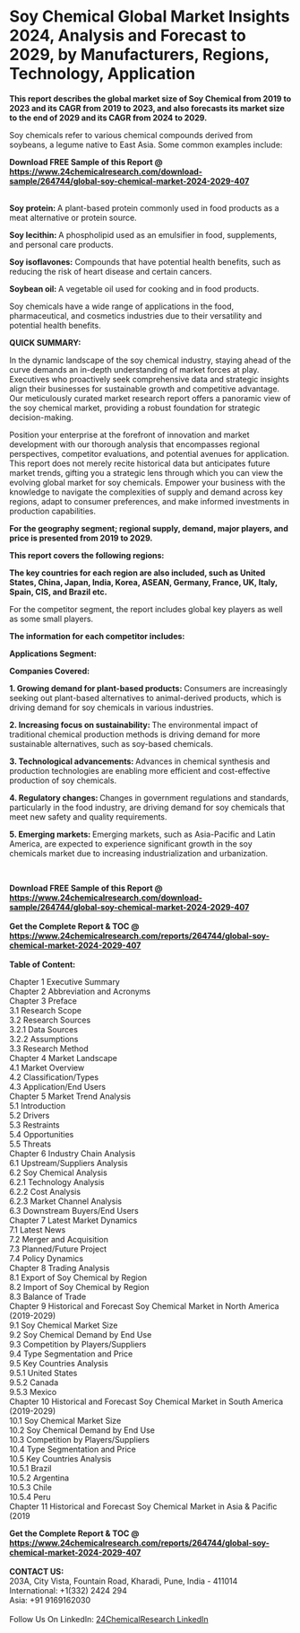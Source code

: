 <h1>Soy Chemical Global Market Insights 2024, Analysis and Forecast to 2029, by Manufacturers, Regions, Technology, Application</h1><p><strong>This report describes the global market size of Soy Chemical from 2019 to 2023 and its CAGR from 2019 to 2023, and also forecasts its market size to the end of 2029 and its CAGR from 2024 to 2029.</strong></p><p>
</p><p>Soy chemicals refer to various chemical compounds derived from soybeans, a legume native to East Asia. Some common examples include:</p><div><b>Download FREE Sample of this Report @ 
            <a href="https://www.24chemicalresearch.com/download-sample/264744/global-soy-chemical-market-2024-2029-407">
            https://www.24chemicalresearch.com/download-sample/264744/global-soy-chemical-market-2024-2029-407</a></b></div><br><p>
</p><p><strong>Soy protein: </strong>A plant-based protein commonly used in food products as a meat alternative or protein source.</p><p>
<strong>Soy lecithin: </strong>A phospholipid used as an emulsifier in food, supplements, and personal care products.</p><p>
<strong>Soy isoflavones:</strong> Compounds that have potential health benefits, such as reducing the risk of heart disease and certain cancers.</p><p>
<strong>Soybean oil: </strong>A vegetable oil used for cooking and in food products.</p><p>
Soy chemicals have a wide range of applications in the food, pharmaceutical, and cosmetics industries due to their versatility and potential health benefits.</p><p>
</p><p>
<strong>QUICK SUMMARY:</strong></p><p>
In the dynamic landscape of the soy chemical industry, staying ahead of the curve demands an in-depth understanding of market forces at play. Executives who proactively seek comprehensive data and strategic insights align their businesses for sustainable growth and competitive advantage. Our meticulously curated market research report offers a panoramic view of the soy chemical market, providing a robust foundation for strategic decision-making.</p><p>
</p><p>
Position your enterprise at the forefront of innovation and market development with our thorough analysis that encompasses regional perspectives, competitor evaluations, and potential avenues for application. This report does not merely recite historical data but anticipates future market trends, gifting you a strategic lens through which you can view the evolving global market for soy chemicals. Empower your business with the knowledge to navigate the complexities of supply and demand across key regions, adapt to consumer preferences, and make informed investments in production capabilities.</p><p>
</p><p>
</p><p>
</p><p>
<strong>For the geography segment; regional supply, demand, major players, and price is presented from 2019 to 2029.</strong></p><p>
</p><p>
<strong>This report covers the following regions:</strong></p><p>
</p><p>
</p><p><strong>The key countries for each region are also included, such as United States, China, Japan, India, Korea, ASEAN, Germany, France, UK, Italy, Spain, CIS, and Brazil etc.</strong></p><p>
</p><p>
For the competitor segment, the report includes global key players as well as some small players.</p><p>
</p><p>
<strong>The information for each competitor includes:</strong></p><p>
</p><p>
</p><p><strong>Applications Segment:</strong></p><p>
</p><p>
</p><p><strong>Companies Covered:</strong></p><p>
</p><p>
</p><p></p><p>
<strong>1. Growing demand for plant-based products: </strong>Consumers are increasingly seeking out plant-based alternatives to animal-derived products, which is driving demand for soy chemicals in various industries.</p><p>
<strong>2. Increasing focus on sustainability: </strong>The environmental impact of traditional chemical production methods is driving demand for more sustainable alternatives, such as soy-based chemicals.</p><p>
<strong>3. Technological advancements: </strong>Advances in chemical synthesis and production technologies are enabling more efficient and cost-effective production of soy chemicals.</p><p>
<strong>4. Regulatory changes: </strong>Changes in government regulations and standards, particularly in the food industry, are driving demand for soy chemicals that meet new safety and quality requirements.</p><p>
<strong>5. Emerging markets: </strong>Emerging markets, such as Asia-Pacific and Latin America, are expected to experience significant growth in the soy chemicals market due to increasing industrialization and urbanization.</p><p>
</p><p>
</p><p>
 </p><div><b>Download FREE Sample of this Report @ 
            <a href="https://www.24chemicalresearch.com/download-sample/264744/global-soy-chemical-market-2024-2029-407">
            https://www.24chemicalresearch.com/download-sample/264744/global-soy-chemical-market-2024-2029-407</a></b></div><br><div><b>Get the Complete Report & TOC @ 
            <a href="https://www.24chemicalresearch.com/reports/264744/global-soy-chemical-market-2024-2029-407">
            https://www.24chemicalresearch.com/reports/264744/global-soy-chemical-market-2024-2029-407</a></b></div><br>
            <b>Table of Content:</b><p>Chapter 1 Executive Summary<br />
Chapter 2 Abbreviation and Acronyms<br />
Chapter 3 Preface<br />
3.1 Research Scope<br />
3.2 Research Sources<br />
3.2.1 Data Sources<br />
3.2.2 Assumptions<br />
3.3 Research Method<br />
Chapter 4 Market Landscape<br />
4.1 Market Overview<br />
4.2 Classification/Types<br />
4.3 Application/End Users<br />
Chapter 5 Market Trend Analysis<br />
5.1 Introduction<br />
5.2 Drivers<br />
5.3 Restraints<br />
5.4 Opportunities<br />
5.5 Threats<br />
Chapter 6 Industry Chain Analysis<br />
6.1 Upstream/Suppliers Analysis<br />
6.2 Soy Chemical Analysis<br />
6.2.1 Technology Analysis<br />
6.2.2 Cost Analysis<br />
6.2.3 Market Channel Analysis<br />
6.3 Downstream Buyers/End Users<br />
Chapter 7 Latest Market Dynamics<br />
7.1 Latest News<br />
7.2 Merger and Acquisition<br />
7.3 Planned/Future Project<br />
7.4 Policy Dynamics<br />
Chapter 8 Trading Analysis<br />
8.1 Export of Soy Chemical by Region<br />
8.2 Import of Soy Chemical by Region<br />
8.3 Balance of Trade<br />
Chapter 9 Historical and Forecast Soy Chemical Market in North America (2019-2029)<br />
9.1 Soy Chemical Market Size<br />
9.2 Soy Chemical Demand by End Use<br />
9.3 Competition by Players/Suppliers<br />
9.4 Type Segmentation and Price<br />
9.5 Key Countries Analysis<br />
9.5.1 United States<br />
9.5.2 Canada<br />
9.5.3 Mexico<br />
Chapter 10 Historical and Forecast Soy Chemical Market in South America (2019-2029)<br />
10.1 Soy Chemical Market Size<br />
10.2 Soy Chemical Demand by End Use<br />
10.3 Competition by Players/Suppliers<br />
10.4 Type Segmentation and Price<br />
10.5 Key Countries Analysis<br />
10.5.1 Brazil<br />
10.5.2 Argentina<br />
10.5.3 Chile<br />
10.5.4 Peru<br />
Chapter 11 Historical and Forecast Soy Chemical Market in Asia & Pacific (2019</p><div><b>Get the Complete Report & TOC @ 
            <a href="https://www.24chemicalresearch.com/reports/264744/global-soy-chemical-market-2024-2029-407">
            https://www.24chemicalresearch.com/reports/264744/global-soy-chemical-market-2024-2029-407</a></b></div><br><b>CONTACT US:</b><br>
            203A, City Vista, Fountain Road, Kharadi, Pune, India - 411014<br>
            International: +1(332) 2424 294<br>
            Asia: +91 9169162030 <br><br>
            Follow Us On LinkedIn: <a href="https://www.linkedin.com/company/24chemicalresearch/">24ChemicalResearch LinkedIn</a>